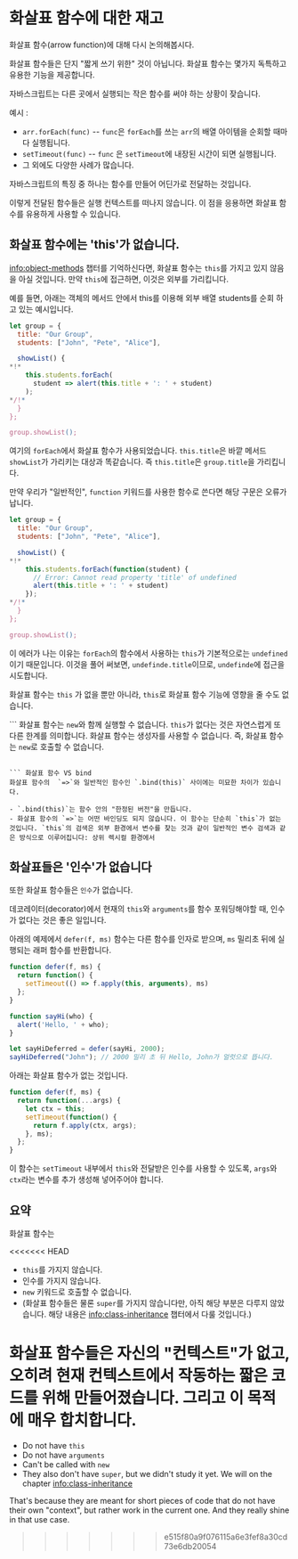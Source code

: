 # 화살표 함수에 대한 재고

화살표 함수(arrow function)에 대해 다시 논의해봅시다.

화살표 함수들은 단지 "짧게 쓰기 위한" 것이 아닙니다. 화살표 함수는 몇가지 독특하고 유용한 기능을 제공합니다.

자바스크립트는 다른 곳에서 실행되는 작은 함수를 써야 하는 상황이 잦습니다. 

예시 :

- `arr.forEach(func)` -- `func`은 `forEach`를 쓰는 `arr`의 배열 아이템을 순회할 때마다 실행됩니다.
- `setTimeout(func)` -- `func` 은 `setTimeout`에 내장된 시간이 되면 실행됩니다.
- 그 외에도 다양한 사례가 많습니다.

자바스크립트의 특징 중 하나는 함수를 만들어 어딘가로 전달하는 것입니다.

이렇게 전달된 함수들은 실행 컨텍스트를 떠나지 않습니다. 이 점을 응용하면 화살표 함수를 유용하게 사용할 수 있습니다. 

## 화살표 함수에는 'this'가 없습니다.

<info:object-methods> 챕터를 기억하신다면, 화살표 함수는 `this`를 가지고 있지 않음을 아실 것입니다. 만약 `this`에 접근하면, 이것은 외부를 가리킵니다.

예를 들면, 아래는 객체의 메서드 안에서 this를 이용해 외부 배열 students를 순회 하고 있는 예시입니다.

```js run
let group = {
  title: "Our Group",
  students: ["John", "Pete", "Alice"],

  showList() {
*!*
    this.students.forEach(
      student => alert(this.title + ': ' + student)
    );
*/!*
  }
};

group.showList();
```

여기의 `forEach`에서 화살표 함수가 사용되었습니다.  `this.title`은 바깥 메서드 `showList`가 가리키는 대상과 똑같습니다. 즉 `this.title`은 `group.title`을 가리킵니다.

만약 우리가 "일반적인", `function` 키워드를 사용한 함수로 쓴다면 해당 구문은 오류가 납니다.

```js run
let group = {
  title: "Our Group",
  students: ["John", "Pete", "Alice"],

  showList() {
*!*
    this.students.forEach(function(student) {
      // Error: Cannot read property 'title' of undefined
      alert(this.title + ': ' + student)
    });
*/!*
  }
};

group.showList();
```

이 에러가 나는 이유는 `forEach`의 함수에서 사용하는 `this`가 기본적으로는  `undefined`이기 때문입니다. 이것을 풀어 써보면, `undefinde.title`이므로, `undefinde`에 접근을 시도합니다.

화살표 함수는 `this` 가 없을 뿐만 아니라, `this`로 화살표 함수 기능에 영향을 줄 수도 없습니다.

``` 화살표 함수는 `new`와 함께 실행할 수 없습니다.
`this`가 없다는 것은 자연스럽게 또 다른 한계를 의미합니다. 화살표 함수는 생성자를 사용할 수 없습니다. 즉, 화살표 함수는 `new`로 호출할 수 없습니다.
```

``` 화살표 함수 VS bind
화살표 함수의  `=>`와 일반적인 함수인 `.bind(this)` 사이에는 미묘한 차이가 있습니다.

- `.bind(this)`는 함수 안의 "한정된 버전"을 만듭니다.
- 화살표 함수의 `=>`는 어떤 바인딩도 되지 않습니다. 이 함수는 단순히 `this`가 없는 것입니다. `this`의 검색은 외부 환경에서 변수를 찾는 것과 같이 일반적인 변수 검색과 같은 방식으로 이루어집니다: 상위 렉시컬 환경에서
```

## 화살표들은 '인수'가 없습니다

또한 화살표 함수들은 `인수`가 없습니다.

데코레이터(decorator)에서 현재의 `this`와 `arguments`를 함수 포워딩해야할 때, 인수가 없다는 것은 좋은 일입니다.

아래의 예제에서 `defer(f, ms)` 함수는 다른 함수를 인자로 받으며, `ms` 밀리초 뒤에 실행되는 래퍼 함수를 반환합니다.

```js run
function defer(f, ms) {
  return function() {
    setTimeout(() => f.apply(this, arguments), ms)
  };
}

function sayHi(who) {
  alert('Hello, ' + who);
}

let sayHiDeferred = defer(sayHi, 2000);
sayHiDeferred("John"); // 2000 밀리 초 뒤 Hello, John가 얼럿으로 뜹니다.
```

아래는 화살표 함수가 없는 것입니다.

```js
function defer(f, ms) {
  return function(...args) {
    let ctx = this;
    setTimeout(function() {
      return f.apply(ctx, args);
    }, ms);
  };
}
```

이 함수는 `setTimeout` 내부에서 `this`와 전달받은 인수를 사용할 수 있도록, `args`와 `ctx`라는 변수를 추가 생성해 넣어주어야 합니다.

## 요약

화살표 함수는

<<<<<<< HEAD
- `this`를 가지지 않습니다.
- 인수를 가지지 않습니다.
- `new` 키워드로 호출할 수 없습니다.
- (화살표 함수들은 물론 `super`를 가지지 않습니다만, 아직 해당 부분은 다루지 않았습니다. 해당 내용은 <info:class-inheritance> 챕터에서 다룰 것입니다.)

화살표 함수들은 자신의 "컨텍스트"가 없고, 오히려 현재 컨텍스트에서 작동하는 짧은 코드를 위해 만들어졌습니다. 그리고 이 목적에 매우 합치합니다.
=======
- Do not have `this`
- Do not have `arguments`
- Can't be called with `new`
- They also don't have `super`, but we didn't study it yet. We will on the chapter <info:class-inheritance>

That's because they are meant for short pieces of code that do not have their own "context", but rather work in the current one. And they really shine in that use case.
>>>>>>> e515f80a9f076115a6e3fef8a30cd73e6db20054
